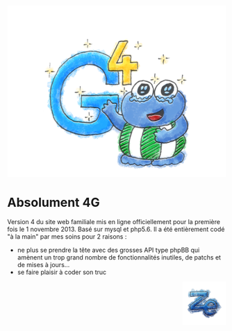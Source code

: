 <p align="center">
<img src="https://raw.githubusercontent.com/ikit/absg4/master/install/pub.png" alt="Abs4G"/>

Absolument 4G
=============

</p>



Version 4 du site web familiale mis en ligne officiellement pour la première fois le 1 novembre 2013. 
Basé sur mysql et php5.6. Il a été entièrement codé "à la main" par mes soins pour 2 raisons :
 - ne plus se prendre la tête avec des grosses API type  phpBB qui amènent un trop grand nombre de fonctionnalités inutiles, de patchs et de mises à jours...
 - se faire plaisir à coder son truc
 

<p align="right">
<img src="https://raw.githubusercontent.com/ikit/absg4/master/install/ze.png" alt="Powered by Zaffa Entertainment"/>
</p>
